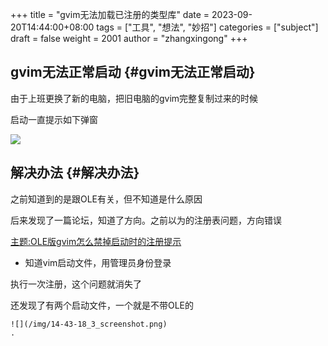 +++
title = "gvim无法加载已注册的类型库"
date = 2023-09-20T14:44:00+08:00
tags = ["工具", "想法", "妙招"]
categories = ["subject"]
draft = false
weight = 2001
author = "zhangxingong"
+++

## gvim无法正常启动 {#gvim无法正常启动}

由于上班更换了新的电脑，把旧电脑的gvim完整复制过来的时候

启动一直提示如下弹窗

![](/img/14-36-01_3_20230920141759.png)


## 解决办法 {#解决办法}

之前知道到的是跟OLE有关，但不知道是什么原因

后来发现了一篇论坛，知道了方向。之前以为的注册表问题，方向错误

[主题:OLE版gvim怎么禁掉启动时的注册提示](https://m.mysmth.net/article/VIM/75940?au=anhnmncb)

<!--list-separator-->

-  知道vim启动文件，用管理员身份登录

执行一次注册，这个问题就消失了

还发现了有两个启动文件，一个就是不带OLE的

    ![](/img/14-43-18_3_screenshot.png)
    .
